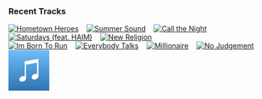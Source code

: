 ### Recent Tracks
[<img src='https://lastfm.freetls.fastly.net/i/u/300x300/0f926839f98a715f3763ef1899bd6b7a.png' width='16%' height='16%' alt='Hometown Heroes'>](https://www.last.fm/music/moon%2btaxi/_/hometown%2bheroes)&nbsp;&nbsp;&nbsp;&nbsp;[<img src='https://lastfm.freetls.fastly.net/i/u/300x300/bb08a1ccce27c9903507643795313b95.png' width='16%' height='16%' alt='Summer Sound'>](https://www.last.fm/music/romes/_/summer%2bsound)&nbsp;&nbsp;&nbsp;&nbsp;[<img src='https://lastfm.freetls.fastly.net/i/u/300x300/72218ae8a937d9320bcf19b7605bf346.png' width='16%' height='16%' alt='Call the Night'>](https://www.last.fm/music/luna%2bbay/_/call%2bthe%2bnight)&nbsp;&nbsp;&nbsp;&nbsp;[<img src='https://lastfm.freetls.fastly.net/i/u/300x300/d5714c06036a6d49dbc25e51c31bf7e5.png' width='16%' height='16%' alt='Saturdays (feat. HAIM)'>](https://www.last.fm/music/twin%2bshadow/_/saturdays%2b%2528feat.%2bhaim%2529)&nbsp;&nbsp;&nbsp;&nbsp;[<img src='https://lastfm.freetls.fastly.net/i/u/300x300/904e707cffe132b9a9e055964099bdc2.png' width='16%' height='16%' alt='New Religion'>](https://www.last.fm/music/the%2bheydaze/_/new%2breligion)&nbsp;&nbsp;&nbsp;&nbsp;<br>[<img src='https://lastfm.freetls.fastly.net/i/u/300x300/bc2dca805edfac5da918210d4fe93718.png' width='16%' height='16%' alt='Im Born To Run'>](https://www.last.fm/music/american%2bauthors/_/i%2527m%2bborn%2bto%2brun)&nbsp;&nbsp;&nbsp;&nbsp;[<img src='https://lastfm.freetls.fastly.net/i/u/300x300/ac5cd74a4359479c8376d2451fa4c86b.png' width='16%' height='16%' alt='Everybody Talks'>](https://www.last.fm/music/neon%2btrees/_/everybody%2btalks)&nbsp;&nbsp;&nbsp;&nbsp;[<img src='https://lastfm.freetls.fastly.net/i/u/300x300/9412a4f18647498b87cfb92e286f4e9b.png' width='16%' height='16%' alt='Millionaire'>](https://www.last.fm/music/scouting%2bfor%2bgirls/_/millionaire)&nbsp;&nbsp;&nbsp;&nbsp;[<img src='https://lastfm.freetls.fastly.net/i/u/300x300/a8edc691b9f2cbf79e30385f4891ec59.png' width='16%' height='16%' alt='No Judgement'>](https://www.last.fm/music/niall%2bhoran/_/no%2bjudgement)&nbsp;&nbsp;&nbsp;&nbsp;[<img src='https://github.com/atfinke/atfinke/blob/master/placeholder.jpeg?raw=true' width='16%' height='16%' alt='I’ll Wait'>](https://www.last.fm/music/the%2bstrumbellas/_/i%25e2%2580%2599ll%2bwait)&nbsp;&nbsp;&nbsp;&nbsp;<br>